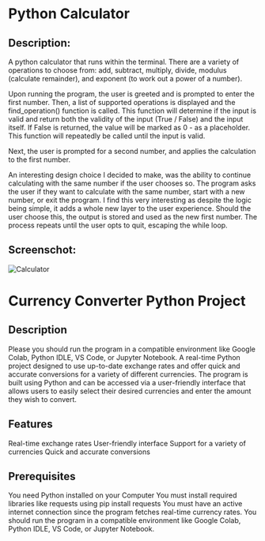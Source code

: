 # Python Calculator
    
## Description:
A python calculator that runs within the terminal. There are a variety of operations to choose from: add, subtract, multiply, divide, modulus (calculate remainder), and exponent (to work out a power of a number). 
    
Upon running the program, the user is greeted and is prompted to enter the first number. Then, a list of supported operations is displayed and the find_operation() function is called. This function will determine if the input is valid and return both the validity of the input (True / False) and the input itself. If False is returned, the value will be marked as 0 - as a placeholder. This function will repeatedly be called until the input is valid.

Next, the user is prompted for a second number, and applies the calculation to the first number.

An interesting design choice I decided to make, was the ability to continue calculating with the same number if the user chooses so. The program asks the user if they want to calculate with the same number, start with a new number, or exit the program. I find this very interesting as despite the logic being simple, it adds a whole new layer to the user experience. Should the user choose this, the output is stored and used as the new first number. The process repeats until the user opts to quit, escaping the while loop.

## Screenschot:
![Calculator](https://github.com/sethumadhavan505/GWING-INTERNSHIP-/blob/main/Calculator-Project-main/Screenshot/Testcase1.png)


# Currency Converter Python Project

## Description
Please you should run the program in a compatible environment like Google Colab, Python IDLE, VS Code, or Jupyter Notebook. A real-time Python project designed to use up-to-date exchange rates and offer quick and accurate conversions for a variety of different currencies. The program is built using Python and can be accessed via a user-friendly interface that allows users to easily select their desired currencies and enter the amount they wish to convert.

## Features
Real-time exchange rates
User-friendly interface
Support for a variety of currencies
Quick and accurate conversions

## Prerequisites
You need Python installed on your Computer
You must install required libraries like requests using pip install requests
You must have an active internet connection since the program fetches real-time currency rates.
You should run the program in a compatible environment like Google Colab, Python IDLE, VS Code, or Jupyter Notebook.
